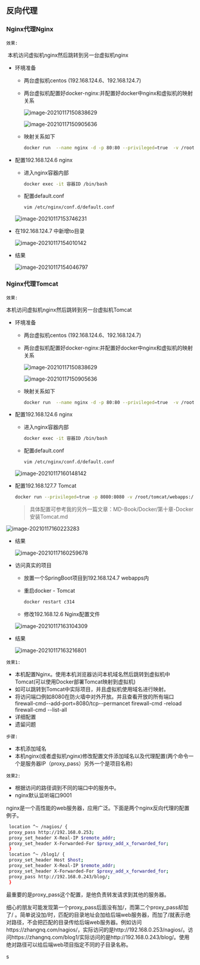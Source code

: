 ## 反向代理

### Nginx代理Nginx

`效果:`

​	本机访问虚拟机nginx然后跳转到另一台虚拟机nginx



* 环境准备

	* 两台虚拟机centos (192.168.124.6、192.168.124.7)

	* 两台虚拟机配置好docker-nginx:并配置好docker中nginx和虚拟机的映射关系

		![image-20210117150838629](第七章-Nginx应用场景-反向代理.assets/image-20210117150838629.png)

		![image-20210117150905636](第七章-Nginx应用场景-反向代理.assets/image-20210117150905636.png)
	
	* 映射关系如下
	
		````bash
		docker run  --name nginx -d -p 80:80 --privileged=true  -v /root/nginx/html:/usr/share/nginx/html -v /root/nginx/config/nginx.conf:/etc/nginx/nginx.conf nginx
		````
	
* 配置192.168.124.6 nginx

	* 进入nginx容器内部

		````bash
		docker exec -it 容器ID /bin/bash
		````

	* 配置default.conf

		````bash
		vim /etc/nginx/conf.d/default.conf 
		````

	![image-20210117153746231](第七章-Nginx应用场景-反向代理.assets/image-20210117153746231.png)

* 在192.168.124.7 中新增to目录

	![image-20210117154010142](第七章-Nginx应用场景-反向代理.assets/image-20210117154010142.png)

* 结果

	![image-20210117154046797](第七章-Nginx应用场景-反向代理.assets/image-20210117154046797.png)



### Nginx代理Tomcat

`效果:`

本机访问虚拟机nginx然后跳转到另一台虚拟机Tomcat



* 环境准备

	* 两台虚拟机centos (192.168.124.6、192.168.124.7)

	* 两台虚拟机配置好docker-nginx:并配置好docker中nginx和虚拟机的映射关系

		![image-20210117150838629](第七章-Nginx应用场景-反向代理.assets/image-20210117150838629.png)

		![image-20210117150905636](第七章-Nginx应用场景-反向代理.assets/image-20210117150905636.png)

	* 映射关系如下

		````bash
		docker run  --name nginx -d -p 80:80 --privileged=true  -v /root/nginx/html:/usr/share/nginx/html -v /root/nginx/config/nginx.conf:/etc/nginx/nginx.conf nginx
		````

* 配置192.168.124.6 nginx

	* 进入nginx容器内部

		````bash
		docker exec -it 容器ID /bin/bash
		````

	* 配置default.conf

		````bash
		vim /etc/nginx/conf.d/default.conf 
		````

	![image-20210117160148142](第七章-Nginx应用场景-反向代理.assets/image-20210117160148142.png)



* 配置192.168.127.7 Tomcat

	````bash
	docker run --privileged=true -p 8080:8080 -v /root/tomcat/webapps:/usr/local/tomcat/webapps -d --name tomcat tomcat
	````

	> 具体配置可参考我的另外一篇文章：MD-Book/Docker/第十章-Docker安装Tomcat.md

![image-20210117160223283](第七章-Nginx应用场景-反向代理.assets/image-20210117160223283.png)



* 结果

	![image-20210117160259678](第七章-Nginx应用场景-反向代理.assets/image-20210117160259678.png)



* 访问真实的项目

	* 放置一个SpringBoot项目到192.168.124.7 webapps内

	* 重启docker - Tomcat

		````bash
		docker restart c314
		````

	* 修改192.168.12.6 Nginx配置文件

	![image-20210117163104309](第七章-Nginx应用场景-反向代理.assets/image-20210117163104309.png)

* 结果

	![image-20210117163216801](第七章-Nginx应用场景-反向代理.assets/image-20210117163216801.png)





`效果1:`

*   本机配置Nginx。使用本机浏览器访问本机域名然后跳转到虚拟机中Tomcat(可以使用Docker部署Tomcat映射到虚拟机)
*   如可以跳转到Tomcat中实际项目，并且虚拟机使用域名进行映射。
*   将访问端口例如8080在防火墙中对外开放。并且查看开放的所有端口 firewall-cmd--add-port=8080/tcp--permancet       firewall-cmd -reload    firewall-cmd --list-all
*   详细配置
*   遗留问题





`步骤:`

*   本机添加域名
*   本机nginx(或者虚拟机nginx)修改配置文件添加域名以及代理配置(两个命令一个是服务器IP（proxy_pass）另外一个是项目名称)





`效果2:`

*   根据访问的路径调到不同的端口中的服务中。
*   nginx默认监听端口9001











nginx是一个高性能的web服务器，应用广泛。下面是两个nginx反向代理的配置例子。

````bash
 location ^~ /nagios/ {
 proxy_pass http://192.168.0.253;
 proxy_set_header X-Real-IP $remote_addr;
 proxy_set_header X-Forwarded-For $proxy_add_x_forwarded_for;
 }
 location ^~ /blog1/ {
 proxy_set_header Host $host;
 proxy_set_header X-Real-IP $remote_addr;
 proxy_set_header X-Forwarded-For $proxy_add_x_forwarded_for;
 proxy_pass http://192.168.0.243/blog/;
 }
````



最重要的是proxy_pass这个配置，是他负责转发请求到其他的服务器。

细心的朋友可能发现第一个proxy_pass后面没有加/，而第二个proxy_pass却加了/ 。简单说没加/时，匹配的目录地址会加给后端web服务器，而加了/就表示绝对路径，不会把匹配的目录传给后端web服务器。例如访问https://zhangnq.com/nagios/，实际访问的是http://192.168.0.253/nagios/。访问https://zhangnq.com/blog1/实际访问的是http://192.168.0.243/blog/。使用绝对路径可以给后端web项目指定不同的子目录名称。







s